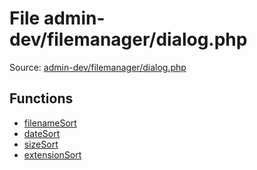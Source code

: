 File admin-dev/filemanager/dialog.php
=========

Source: [admin-dev/filemanager/dialog.php](https://github.com/PrestaShop/PrestaShop/blob/1.6.1.1/admin-dev/filemanager/dialog.php)



Functions
---------

* [filenameSort](function.filenameSort.md)
* [dateSort](function.dateSort.md)
* [sizeSort](function.sizeSort.md)
* [extensionSort](function.extensionSort.md)
